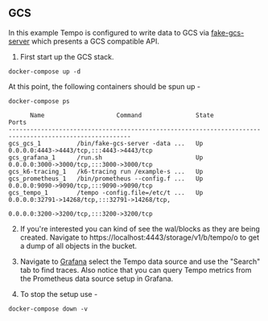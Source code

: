 ## GCS
In this example Tempo is configured to write data to GCS via [fake-gcs-server](https://github.com/fsouza/fake-gcs-server) which presents a GCS compatible API.

1. First start up the GCS stack.

```console
docker-compose up -d
```

At this point, the following containers should be spun up -

```console
docker-compose ps
```
```
      Name                    Command               State                                 Ports                               
--------------------------------------------------------------------------------------------------------
gcs_gcs_1          /bin/fake-gcs-server -data ...   Up      0.0.0.0:4443->4443/tcp,:::4443->4443/tcp                          
gcs_grafana_1      /run.sh                          Up      0.0.0.0:3000->3000/tcp,:::3000->3000/tcp                          
gcs_k6-tracing_1   /k6-tracing run /example-s ...   Up                                                                        
gcs_prometheus_1   /bin/prometheus --config.f ...   Up      0.0.0.0:9090->9090/tcp,:::9090->9090/tcp                          
gcs_tempo_1        /tempo -config.file=/etc/t ...   Up      0.0.0.0:32791->14268/tcp,:::32791->14268/tcp,                     
                                                            0.0.0.0:3200->3200/tcp,:::3200->3200/tcp
```

2. If you're interested you can kind of see the wal/blocks as they are being created. Navigate to https://localhost:4443/storage/v1/b/tempo/o
to get a dump of all objects in the bucket.

3. Navigate to [Grafana](http://localhost:3000/explore) select the Tempo data source and use the "Search"
tab to find traces. Also notice that you can query Tempo metrics from the Prometheus data source setup in 
Grafana.

4. To stop the setup use -

```console
docker-compose down -v
```
